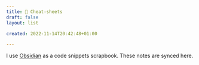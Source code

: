```yaml
---
title: 🎩 Cheat-sheets
draft: false
layout: list

created: 2022-11-14T20:42:48+01:00

---
```


I use [Obsidian](https://obsidian.md/) as a code snippets scrapbook. These notes are synced here.
